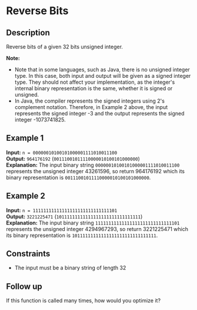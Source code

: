 
# Reverse Bits

## Description

Reverse bits of a given 32 bits unsigned integer.

**Note:**

- Note that in some languages, such as Java, there is no unsigned integer type. In this case, both input and output will be given as a signed integer type. They should not affect your implementation, as the integer's internal binary representation is the same, whether it is signed or unsigned.
- In Java, the compiler represents the signed integers using 2's complement notation. Therefore, in Example 2 above, the input represents the signed integer -3 and the output represents the signed integer -1073741825.

## Example 1

**Input:** `n = 00000010100101000001111010011100`  
**Output:** `964176192` (`00111001011110000010100101000000`)  
**Explanation:** The input binary string `00000010100101000001111010011100` represents the unsigned integer 43261596, so return 964176192 which its binary representation is `00111001011110000010100101000000`.

## Example 2

**Input:** `n = 11111111111111111111111111111101`  
**Output:** `3221225471` (`10111111111111111111111111111111`)  
**Explanation:** The input binary string `11111111111111111111111111111101` represents the unsigned integer 4294967293, so return 3221225471 which its binary representation is `10111111111111111111111111111111`.

## Constraints

- The input must be a binary string of length 32

## Follow up

If this function is called many times, how would you optimize it?
